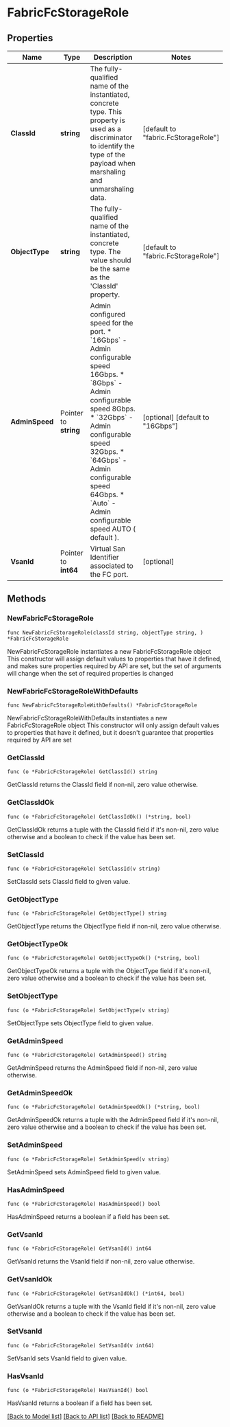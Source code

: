 # FabricFcStorageRole

## Properties

Name | Type | Description | Notes
------------ | ------------- | ------------- | -------------
**ClassId** | **string** | The fully-qualified name of the instantiated, concrete type. This property is used as a discriminator to identify the type of the payload when marshaling and unmarshaling data. | [default to "fabric.FcStorageRole"]
**ObjectType** | **string** | The fully-qualified name of the instantiated, concrete type. The value should be the same as the &#39;ClassId&#39; property. | [default to "fabric.FcStorageRole"]
**AdminSpeed** | Pointer to **string** | Admin configured speed for the port. * &#x60;16Gbps&#x60; - Admin configurable speed 16Gbps. * &#x60;8Gbps&#x60; - Admin configurable speed 8Gbps. * &#x60;32Gbps&#x60; - Admin configurable speed 32Gbps. * &#x60;64Gbps&#x60; - Admin configurable speed 64Gbps. * &#x60;Auto&#x60; - Admin configurable speed AUTO ( default ). | [optional] [default to "16Gbps"]
**VsanId** | Pointer to **int64** | Virtual San Identifier associated to the FC port. | [optional] 

## Methods

### NewFabricFcStorageRole

`func NewFabricFcStorageRole(classId string, objectType string, ) *FabricFcStorageRole`

NewFabricFcStorageRole instantiates a new FabricFcStorageRole object
This constructor will assign default values to properties that have it defined,
and makes sure properties required by API are set, but the set of arguments
will change when the set of required properties is changed

### NewFabricFcStorageRoleWithDefaults

`func NewFabricFcStorageRoleWithDefaults() *FabricFcStorageRole`

NewFabricFcStorageRoleWithDefaults instantiates a new FabricFcStorageRole object
This constructor will only assign default values to properties that have it defined,
but it doesn't guarantee that properties required by API are set

### GetClassId

`func (o *FabricFcStorageRole) GetClassId() string`

GetClassId returns the ClassId field if non-nil, zero value otherwise.

### GetClassIdOk

`func (o *FabricFcStorageRole) GetClassIdOk() (*string, bool)`

GetClassIdOk returns a tuple with the ClassId field if it's non-nil, zero value otherwise
and a boolean to check if the value has been set.

### SetClassId

`func (o *FabricFcStorageRole) SetClassId(v string)`

SetClassId sets ClassId field to given value.


### GetObjectType

`func (o *FabricFcStorageRole) GetObjectType() string`

GetObjectType returns the ObjectType field if non-nil, zero value otherwise.

### GetObjectTypeOk

`func (o *FabricFcStorageRole) GetObjectTypeOk() (*string, bool)`

GetObjectTypeOk returns a tuple with the ObjectType field if it's non-nil, zero value otherwise
and a boolean to check if the value has been set.

### SetObjectType

`func (o *FabricFcStorageRole) SetObjectType(v string)`

SetObjectType sets ObjectType field to given value.


### GetAdminSpeed

`func (o *FabricFcStorageRole) GetAdminSpeed() string`

GetAdminSpeed returns the AdminSpeed field if non-nil, zero value otherwise.

### GetAdminSpeedOk

`func (o *FabricFcStorageRole) GetAdminSpeedOk() (*string, bool)`

GetAdminSpeedOk returns a tuple with the AdminSpeed field if it's non-nil, zero value otherwise
and a boolean to check if the value has been set.

### SetAdminSpeed

`func (o *FabricFcStorageRole) SetAdminSpeed(v string)`

SetAdminSpeed sets AdminSpeed field to given value.

### HasAdminSpeed

`func (o *FabricFcStorageRole) HasAdminSpeed() bool`

HasAdminSpeed returns a boolean if a field has been set.

### GetVsanId

`func (o *FabricFcStorageRole) GetVsanId() int64`

GetVsanId returns the VsanId field if non-nil, zero value otherwise.

### GetVsanIdOk

`func (o *FabricFcStorageRole) GetVsanIdOk() (*int64, bool)`

GetVsanIdOk returns a tuple with the VsanId field if it's non-nil, zero value otherwise
and a boolean to check if the value has been set.

### SetVsanId

`func (o *FabricFcStorageRole) SetVsanId(v int64)`

SetVsanId sets VsanId field to given value.

### HasVsanId

`func (o *FabricFcStorageRole) HasVsanId() bool`

HasVsanId returns a boolean if a field has been set.


[[Back to Model list]](../README.md#documentation-for-models) [[Back to API list]](../README.md#documentation-for-api-endpoints) [[Back to README]](../README.md)


